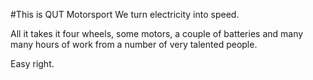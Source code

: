 #This is QUT Motorsport
We turn electricity into speed. 

All it takes it four wheels, some motors, a couple of batteries and many many hours of work from a number of very talented people.

Easy right.